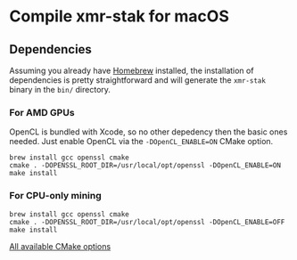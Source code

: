 # Compile **xmr-stak** for macOS

## Dependencies

Assuming you already have [Homebrew](https://brew.sh) installed, the installation of dependencies is pretty straightforward and will generate the `xmr-stak` binary in the `bin/` directory.

### For AMD GPUs

OpenCL is bundled with Xcode, so no other depedency then the basic ones needed. Just enable OpenCL via the `-DOpenCL_ENABLE=ON` CMake option.

```shell
brew install gcc openssl cmake
cmake . -DOPENSSL_ROOT_DIR=/usr/local/opt/openssl -DOpenCL_ENABLE=ON
make install
```

### For CPU-only mining

```shell
brew install gcc openssl cmake
cmake . -DOPENSSL_ROOT_DIR=/usr/local/opt/openssl -DOpenCL_ENABLE=OFF
make install
```

[All available CMake options](compile.md#cpu-build-options)
